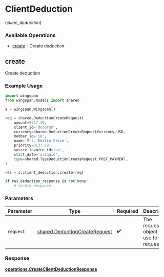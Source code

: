 # ClientDeduction
(*client_deduction*)

### Available Operations

* [create](#create) - Create deduction

## create

Create deduction

### Example Usage

```python
import wingspan
from wingspan.models import shared

s = wingspan.Wingspan()

req = shared.DeductionCreateRequest(
    amount=9527.49,
    client_id='dolorum',
    currency=shared.DeductionCreateRequestCurrency.USD,
    member_id='in',
    name='Mrs. Emilio Price',
    priority=8137.98,
    source_invoice_id='ea',
    start_date='aliquid',
    type=shared.TypeDeductionCreateRequest.POST_PAYMENT,
)

res = s.client_deduction.create(req)

if res.deduction_response is not None:
    # handle response
```

### Parameters

| Parameter                                                                      | Type                                                                           | Required                                                                       | Description                                                                    |
| ------------------------------------------------------------------------------ | ------------------------------------------------------------------------------ | ------------------------------------------------------------------------------ | ------------------------------------------------------------------------------ |
| `request`                                                                      | [shared.DeductionCreateRequest](../../models/shared/deductioncreaterequest.md) | :heavy_check_mark:                                                             | The request object to use for the request.                                     |


### Response

**[operations.CreateClientDeductionResponse](../../models/operations/createclientdeductionresponse.md)**


